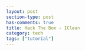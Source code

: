 ```yaml
---
layout: post
section-type: post
has-comments: true
title: Hack The Box - IClean
category: tech
tags: ["tutorial"]
---
```

